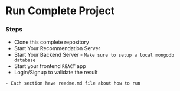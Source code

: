 # Run Complete Project

### Steps
- Clone this complete repository
- Start Your Recommendation Server 
- Start Your Backend Server - `Make sure to setup a local mongodb database`
- Start your frontend `REACT` app
- Login/Signup to validate the result


`- Each section have readme.md file about how to run`